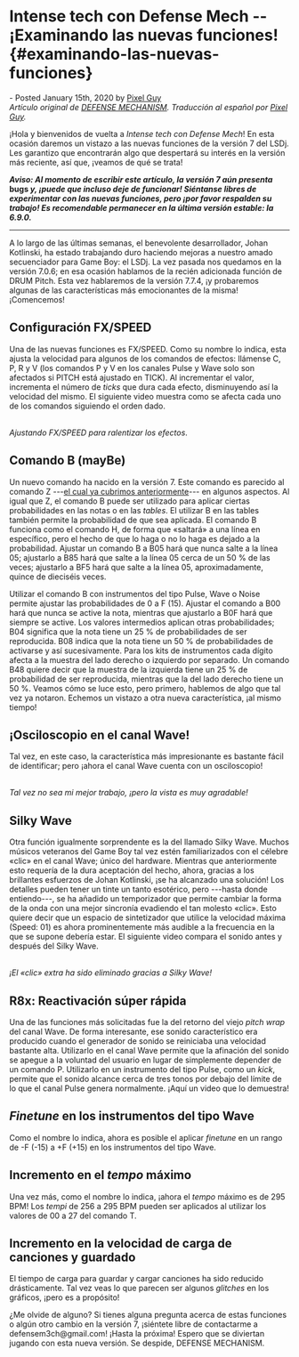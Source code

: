 Intense tech con Defense Mech -- ¡Examinando las nuevas funciones! {#examinando-las-nuevas-funciones}
==================================================================

\- Posted January 15th, 2020 by [Pixel
Guy](https://apixelguy.com "Posts by Pixel Guy")\
*Artículo original de* [*DEFENSE
MECHANISM*](scoping-out-new-features.html)*. Traducción al español por*
[*Pixel Guy*](https://apixelguy.com)*.*

¡Hola y bienvenidos de vuelta a *Intense tech con Defense Mech*! En esta
ocasión daremos un vistazo a las nuevas funciones de la versión 7 del
LSDj. Les garantizo que encontrarán algo que despertará su interés en la
versión más reciente, así que, ¡veamos de qué se trata!

***Aviso: Al momento de escribir este artículo, la versión 7 aún
presenta*** **bugs *y, ¡puede que incluso deje de funcionar! Siéntanse
libres de experimentar con las nuevas funciones, pero ¡por favor
respalden su trabajo! Es recomendable permanecer en la última versión
estable: la 6.9.0.***

------------------------------------------------------------------------

A lo largo de las últimas semanas, el benevolente desarrollador, Johan
Kotlinski, ha estado trabajando duro haciendo mejoras a nuestro amado
secuenciador para Game Boy: el LSDj. La vez pasada nos quedamos en la
versión 7.0.6; en esa ocasión hablamos de la recién adicionada función
de DRUM Pitch. Esta vez hablaremos de la versión 7.7.4, ¡y probaremos
algunas de las características más emocionantes de la misma!
¡Comencemos!

Configuración FX/SPEED
----------------------

Una de las nuevas funciones es FX/SPEED. Como su nombre lo indica, esta
ajusta la velocidad para algunos de los comandos de efectos: llámense C,
P, R y V (los comandos P y V en los canales Pulse y Wave solo son
afectados si PITCH está ajustado en TICK). Al incrementar el valor,
incrementa el número de *ticks* que dura cada efecto, disminuyendo así
la velocidad del mismo. El siguiente video muestra como se afecta cada
uno de los comandos siguiendo el orden dado.

\
*Ajustando FX/SPEED para ralentizar los efectos*.

Comando B (mayBe)
-----------------

Un nuevo comando ha nacido en la versión 7. Este comando es parecido al
comando Z ---[el cual ya cubrimos
anteriormente](no-te-duermas-sobre-la-z-presentando-a-hypnogram.html)---
en algunos aspectos. Al igual que Z, el comando B puede ser utilizado
para aplicar ciertas probabilidades en las notas o en las *tables*. El
utilizar B en las tables también permite la probabilidad de que sea
aplicada. El comando B funciona como el comando H, de forma que
«saltará» a una línea en específico, pero el hecho de que lo haga o no
lo haga es dejado a la probabilidad. Ajustar un comando B a B05 hará que
nunca salte a la línea 05; ajustarlo a B85 hará que salte a la línea 05
cerca de un 50 % de las veces; ajustarlo a BF5 hará que salte a la línea
05, aproximadamente, quince de dieciséis veces.

Utilizar el comando B con instrumentos del tipo Pulse, Wave o Noise
permite ajustar las probabilidades de 0 a F (15). Ajustar el comando a
B00 hará que nunca se active la nota, mientras que ajustarlo a B0F hará
que siempre se active. Los valores intermedios aplican otras
probabilidades; B04 significa que la nota tiene un 25 % de
probabilidades de ser reproducida. B08 indica que la nota tiene un 50 %
de probabilidades de activarse y así sucesivamente. Para los kits de
instrumentos cada dígito afecta a la muestra del lado derecho o
izquierdo por separado. Un comando B48 quiere decir que la muestra de la
izquierda tiene un 25 % de probabilidad de ser reproducida, mientras que
la del lado derecho tiene un 50 %. Veamos cómo se luce esto, pero
primero, hablemos de algo que tal vez ya notaron. Echemos un vistazo a
otra nueva característica, ¡al mismo tiempo!

¡Osciloscopio en el canal Wave!
-------------------------------

Tal vez, en este caso, la característica más impresionante es bastante
fácil de identificar; pero ¡ahora el canal Wave cuenta con un
osciloscopio!

\
*Tal vez no sea mi mejor trabajo, ¡pero la vista es muy agradable!*

Silky Wave
----------

Otra función igualmente sorprendente es la del llamado Silky Wave.
Muchos músicos veteranos del Game Boy tal vez estén familiarizados con
el célebre «clic» en el canal Wave; único del hardware. Mientras que
anteriormente esto requería de la dura aceptación del hecho, ahora,
gracias a los brillantes esfuerzos de Johan Kotlinski, ¡se ha alcanzado
una solución! Los detalles pueden tener un tinte un tanto esotérico,
pero ---hasta donde entiendo---, se ha añadido un temporizador que
permite cambiar la forma de la onda con una mejor sincronía evadiendo el
tan molesto «clic». Esto quiere decir que un espacio de sintetizador que
utilice la velocidad máxima (Speed: 01) es ahora prominentemente más
audible a la frecuencia en la que se supone debería estar. El siguiente
video compara el sonido antes y después del Silky Wave.

\
*¡El «clic» extra ha sido eliminado gracias a Silky Wave!*

R8x: Reactivación súper rápida
------------------------------

Una de las funciones más solicitadas fue la del retorno del viejo *pitch
wrap* del canal Wave. De forma interesante, ese sonido característico
era producido cuando el generador de sonido se reiniciaba una velocidad
bastante alta. Utilizarlo en el canal Wave permite que la afinación del
sonido se apegue a la voluntad del usuario en lugar de simplemente
depender de un comando P. Utilizarlo en un instrumento del tipo Pulse,
como un *kick*, permite que el sonido alcance cerca de tres tonos por
debajo del límite de lo que el canal Pulse genera normalmente. ¡Aquí un
video que lo demuestra!

*Finetune* en los instrumentos del tipo Wave
--------------------------------------------

Como el nombre lo indica, ahora es posible el aplicar *finetune* en un
rango de -F (-15) a +F (+15) en los instrumentos del tipo Wave.

Incremento en el *tempo* máximo
-------------------------------

Una vez más, como el nombre lo indica, ¡ahora el *tempo* máximo es de
295 BPM! Los *tempi* de 256 a 295 BPM pueden ser aplicados al utilizar
los valores de 00 a 27 del comando T.

Incremento en la velocidad de carga de canciones y guardado
-----------------------------------------------------------

El tiempo de carga para guardar y cargar canciones ha sido reducido
drásticamente. Tal vez veas lo que parecen ser algunos *glitches* en los
gráficos, ¡pero es a propósito!

¿Me olvide de alguno? Si tienes alguna pregunta acerca de estas
funciones o algún otro cambio en la versión 7, ¡siéntete libre de
contactarme a defensem3ch\@gmail.com! ¡Hasta la próxima! Espero que se
diviertan jugando con esta nueva versión. Se despide, DEFENSE MECHANISM.
